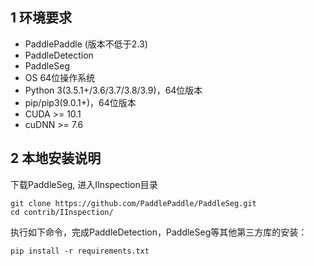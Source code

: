 ## 1 环境要求

- PaddlePaddle (版本不低于2.3)
- PaddleDetection 
- PaddleSeg
- OS 64位操作系统
- Python 3(3.5.1+/3.6/3.7/3.8/3.9)，64位版本
- pip/pip3(9.0.1+)，64位版本
- CUDA >= 10.1
- cuDNN >= 7.6

## 2 本地安装说明

下载PaddleSeg, 进入IInspection目录
```
git clone https://github.com/PaddlePaddle/PaddleSeg.git
cd contrib/IInspection/
```

执行如下命令，完成PaddleDetection，PaddleSeg等其他第三方库的安装：
```
pip install -r requirements.txt
```
